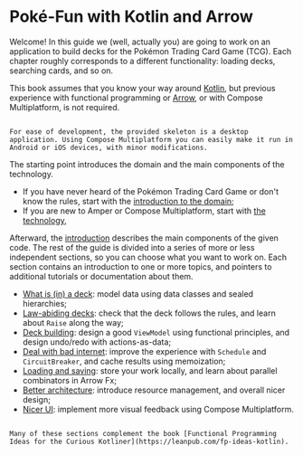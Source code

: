# Poké-Fun with Kotlin and Arrow

Welcome! In this guide we (well, actually you) are going to work on an application to build decks for the Pokémon Trading Card Game (TCG). Each chapter roughly corresponds to a different functionality: loading decks, searching cards, and so on.

This book assumes that you know your way around [Kotlin](https://kotlinlang.org), but previous experience with functional programming or [Arrow](https://arrow-kt.io), or with Compose Multiplatform, is not required.

```admonish note title="Compose is multi-plaftorm"

For ease of development, the provided skeleton is a desktop application. Using Compose Multiplatform you can easily make it run in Android or iOS devices, with minor modifications.

```

The starting point introduces the domain and the main components of the technology.

- If you have never heard of the Pokémon Trading Card Game or don't know the rules, start with the [introduction to the domain](./tcg.md);
- If you are new to Amper or Compose Multiplatform, start with [the technology](./tech-intro.md),

Afterward, the [introduction](./intro.md) describes the main components of the given code.
The rest of the guide is divided into a series of more or less independent sections, so you can choose what you want to work on. Each section contains an introduction to one or more topics, and pointers to additional tutorials or documentation about them.

- [What is (in) a deck](./adt.md): model data using data classes and sealed hierarchies;
- [Law-abiding decks](./validation.md): check that the deck follows the rules, and learn about `Raise` along the way;
- [Deck building](./build.md): design a good `ViewModel` using functional principles, and design undo/redo with actions-as-data;
- [Deal with bad internet](./resilience.md): improve the experience with `Schedule` and `CircuitBreaker`, and cache results using memoization;
- [Loading and saving](./par.md): store your work locally, and learn about parallel combinators in Arrow Fx;
- [Better architecture](./architecture.md): introduce resource management, and overall nicer design;
- [Nicer UI](./cmp.md): implement more visual feedback using Compose Multiplatform.

```admonish tip title="A word from our sponsor"

Many of these sections complement the book [Functional Programming Ideas for the Curious Kotliner](https://leanpub.com/fp-ideas-kotlin).

```
